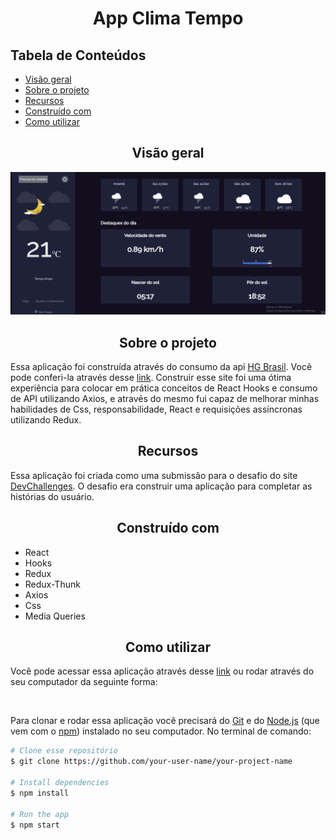 <h1 align="center">App Clima Tempo</h1>

<h2>Tabela de Conteúdos</h2>
<ul>
    <li><a href="#visaoGeral">Visão geral</a>
    </li>
    <li><a href="#sobre">Sobre o projeto</a></li>
    <li><a href="#recursos">Recursos</a></li>
    <li><a href="#construidoCom">Construído com</a></li>
    <li><a href="#comoUtilizar">Como utilizar
</a></li>
</ul>

<h2 align="center" id="visaoGeral">Visão geral</h2>
<img src='./src/assets/climaGif.gif'>
<h2 id="sobre" align="center">Sobre o projeto</h2>
<p>Essa aplicação foi construída através do consumo da api <a href="https://hgbrasil.com/status/weather">HG Brasil</a>. Você pode conferi-la através desse <a href="https://climatemporeact.netlify.app/">link</a>. Construir esse site foi uma ótima experiência para colocar em prática conceitos de React Hooks e consumo de API utilizando Axios, e através do mesmo fui capaz de melhorar minhas habilidades de Css, responsabilidade, React e requisições assíncronas utilizando Redux.</p>

<h2 id="recursos" align="center">Recursos</h2>
<p>Essa aplicação foi criada como uma submissão para o desafio do site <a href="https://devchallenges.io/challenges">DevChallenges</a>. O desafio era construir uma aplicação para completar as histórias do usuário.</p>
<h2 id="construidoCom" align="center">Construído com</h2>
<ul>
    <li>React</li>
    <li>Hooks</li>
    <li>Redux</li>
    <li>Redux-Thunk</li>
    <li>Axios</li>
    <li>Css</li>
    <li>Media Queries</li>
</ul>

<h2 id="comoUtilizar" align="center">Como utilizar</h2>
<p>Você pode acessar essa aplicação através desse <a href="https://climatemporeact.netlify.app/">link</a> ou rodar através do seu computador da seguinte forma: </p>
<br>

Para clonar e rodar essa aplicação você precisará do [Git](https://git-scm.com) e do [Node.js](https://nodejs.org/en/download/) (que vem com o [npm](http://npmjs.com)) instalado no seu computador. No terminal de comando:

```bash
# Clone esse repositório
$ git clone https://github.com/your-user-name/your-project-name

# Install dependencies
$ npm install

# Run the app
$ npm start
```
